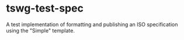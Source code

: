 # tswg-test-spec

A test implementation of formatting and publishing an ISO specification using the "Simple" template.